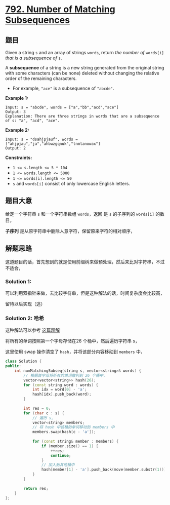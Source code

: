 # [792. Number of Matching Subsequences](https://leetcode.com/problems/number-of-matching-subsequences/)

## 题目

Given a string `s` and an array of strings `words`, return *the number of* `words[i]` *that is a subsequence of* `s`.

A **subsequence** of a string is a new string generated from the original string with some characters (can be none) deleted without changing the relative order of the remaining characters.

- For example, `"ace"` is a subsequence of `"abcde"`.

 

**Example 1:**

```
Input: s = "abcde", words = ["a","bb","acd","ace"]
Output: 3
Explanation: There are three strings in words that are a subsequence of s: "a", "acd", "ace".
```

**Example 2:**

```
Input: s = "dsahjpjauf", words = ["ahjpjau","ja","ahbwzgqnuk","tnmlanowax"]
Output: 2
```

 

**Constraints:**

- `1 <= s.length <= 5 * 104`
- `1 <= words.length <= 5000`
- `1 <= words[i].length <= 50`
- `s` and `words[i]` consist of only lowercase English letters.

## 题目大意

给定一个字符串 `s` 和一个字符串数组 `words`，返回 是 `s` 的子序列的 `words[i]` 的数目，

**子序列** 是从原字符串中删除人意字符，保留原来字符的相对顺序，

## 解题思路

这道题目的话，首先想到的就是使用前缀树来做预处理，然后来比对字符串，不过不适合，



### Solution 1:

可以利用双指针来做，去比较字符串，但是这种解法的话，时间复杂度会比较高，

留待以后实现（逃）


### Solution 2: 哈希

这种解法可以参考 [这篇题解](https://books.halfrost.com/leetcode/ChapterFour/0700~0799/0792.Number-of-Matching-Subsequences/)

将所有的单词按照第一个字母存储在26 个桶中，然后遍历字符串 s，

这里使用 swap 操作清空了 `hash`，并将该部分内容移动到 `members` 中，

````c++
class Solution {
public:
    int numMatchingSubseq(string s, vector<string>& words) {
        // 根据首字母将所有的单词散列到 26 个桶中，
        vector<vector<string>> hash(26);
        for (const string word : words) {
            int idx = word[0] - 'a';
            hash[idx].push_back(word);
        }
        
        int res = 0;
        for (char c : s) {
            // 遍历 s,
            vector<string> members;
            // 将 hash 中该桶的单词移动到 members 中
            members.swap(hash[c - 'a']);
            
            for (const string& member : members) {
                if (member.size() == 1) {
                    ++res;
                    continue;
                }
                // 加入到其他桶中
                hash[member[1] - 'a'].push_back(move(member.substr(1)));
            }
        }
        
        return res;
    }
};
````


